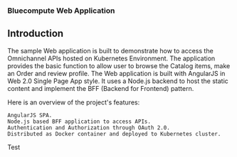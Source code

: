 ### Bluecompute Web Application

## Introduction
The sample Web application is built to demonstrate how to access the Omnichannel APIs hosted on Kubernetes Environment. The application provides the basic function to allow user to browse the Catalog items, make an Order and review profile. The Web application is built with AngularJS in Web 2.0 Single Page App style. It uses a Node.js backend to host the static content and implement the BFF (Backend for Frontend) pattern.

Here is an overview of the project's features:

    AngularJS SPA.
    Node.js based BFF application to access APIs.
    Authentication and Authorization through OAuth 2.0.
    Distributed as Docker container and deployed to Kubernetes cluster.

Test
